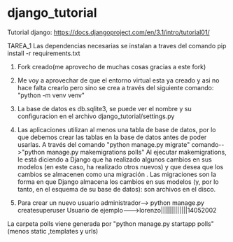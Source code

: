 # django_tutorial
Tutorial django: https://docs.djangoproject.com/en/3.1/intro/tutorial01/

TAREA_1
Las dependencias necesarias se instalan a traves del comando pip install -r requirements.txt
1. Fork creado(me aprovecho de muchas cosas gracias a este fork)
2. Me voy a aprovechar de que el entorno virtual esta ya creado y asi no hace falta crearlo pero sino se crea a través del siguiente comando: "python -m venv venv"
3. La base de datos es db.sqlite3, se puede ver el nombre y su configuracion en el archivo django_tutorial/settings.py

4. Las aplicaciones utilizan al menos una tabla de base de datos, por lo que debemos crear las tablas en la base de datos antes de poder usarlas. A través del comando "python manage.py migrate"
        comando-->"python manage.py makemigrations polls"
        Al ejecutar makemigrations, le está diciendo a Django que ha realizado algunos cambios en sus modelos (en este caso, ha realizado otros nuevos) y que desea que los cambios se almacenen como una migración .
        Las migraciones son la forma en que Django almacena los cambios en sus modelos (y, por lo tanto, en el esquema de su base de datos): son archivos en el disco.
5. Para crear un nuevo usuario administrador--> python manage.py createsuperuser
            Usuario de ejemplo--->lorenzo|||||||||||||14052002

La carpeta polls viene generada por "python manage.py startapp polls"(menos static ,templates y urls)


